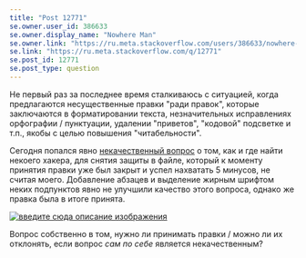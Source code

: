 ```yaml
---
title: "Post 12771"
se.owner.user_id: 386633
se.owner.display_name: "Nowhere Man"
se.owner.link: "https://ru.meta.stackoverflow.com/users/386633/nowhere-man"
se.link: "https://ru.meta.stackoverflow.com/q/12771"
se.post_id: 12771
se.post_type: question
---
```

<p>Не первый раз за последнее время сталкиваюсь с ситуацией, когда предлагаются несущественные правки &quot;ради правок&quot;, которые заключаются в форматировании текста, незначительных исправлениях орфографии / пунктуации, удалении &quot;приветов&quot;, &quot;кодовой&quot; подсветке и т.п., якобы с целью повышения &quot;читабельности&quot;.</p>
<p>Сегодня попался явно <a href="https://ru.stackoverflow.com/questions/1524032/">некачественный вопрос</a> о том, как и где найти некоего хакера, для снятия защиты в файле, который к моменту принятия правки уже был закрыт и успел нахватать 5 минусов, не считая моего.  Добавление абзацев и выделение жирным шрифтом неких подпунктов явно не улучшили качество этого вопроса, однако же правка была в итоге принята.</p>
<p><a href="https://i.stack.imgur.com/S6nse.png" rel="nofollow noreferrer"><img src="https://i.stack.imgur.com/S6nse.png" alt="введите сюда описание изображения" /></a></p>
<p>Вопрос собственно в том, нужно ли принимать правки / можно ли их отклонять, если вопрос <em>сам по себе</em> является некачественным?</p>
